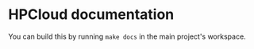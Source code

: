 HPCloud documentation
=====================

You can build this by running `make docs` in the main project's
workspace.
